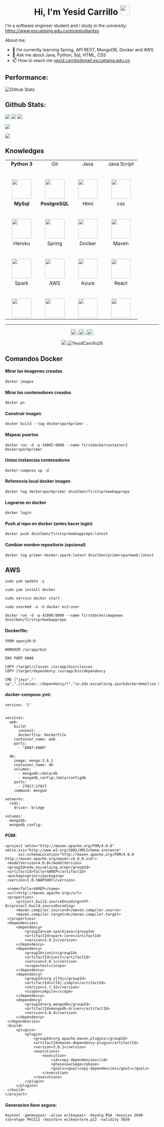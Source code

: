 <h1 align="center">Hi, I'm Yesid Carrillo <img height="32px" src="https://cdn.svgporn.com/logos/git-icon.svg"> </h1>

I'm a software engineer student and i study in the university: <https://www.escuelaing.edu.co/es/estudiantes>

About me:
- 🌱 I’m currently learning Spring, API REST, MongoDB, Docker and AWS
- 💬 Ask me about Java, Python, Sql, HTML, CSS
- 📫 How to reach me yesid.carrillo@mail.escuelaing.edu.co

## Performance:

![Github Stats](https://github-readme-stats.vercel.app/api?username=YesidCarrillo26&show_icons=true&count_private=true&theme=2077)

## Github Stats:
![](https://github-profile-summary-cards.vercel.app/api/cards/profile-details?username=YesidCarrillo26&theme=2077)
![](https://github-profile-summary-cards.vercel.app/api/cards/stats?username=YesidCarrillo26&theme=2077)
![](https://github-profile-summary-cards.vercel.app/api/cards/productive-time?username=YesidCarrillo26&theme=2077)

![](http://github-profile-summary-cards.vercel.app/api/cards/repos-per-language?username=YesidCarrillo26&theme=2077)

![](http://github-profile-summary-cards.vercel.app/api/cards/most-commit-language?username=YesidCarrillo26&theme=2077)

<!-- [![Top Langs](https://github-readme-stats.vercel.app/api/top-langs/?username=YesidCarrillo26)](https://github.com/RichardUG/github-readme-stats) -->

<h2 align="left">Knowledges </h2>

<table>
  <tbody>
    <tr valign="top">
      <td width="25%" align="center">
         <span><b>Python 3</b></span><br><br><br>
        <img height="64px" src="https://cdn.svgporn.com/logos/python.svg">
      </td>
      <td width="25%" align="center">
        <span>Git</span><br><br><br>
        <img height="64px" src="https://cdn.svgporn.com/logos/git-icon.svg">
      </td>
      <td width="25%" align="center">
        <span>Java</span><br><br><br>
        <img height="64px" src="https://cdn.svgporn.com/logos/java.svg">
      </td>
      <td width="25%" align="center">
        <span>Java Script</span><br><br><br>
        <img height="64px" src="https://cdn.svgporn.com/logos/javascript.svg">
      </td>
    </tr>
      <td width="25%" align="center">
        <span><b>MySql</b></span><br><br><br>
        <img height="64px" src="https://cdn.svgporn.com/logos/mysql.svg">
      </td>
      <td width="25%" align="center">
        <span><b>PostgreSQL</b></span><br><br><br>
        <img height="64px" src="https://cdn.svgporn.com/logos/postgresql.svg">
      </td>
      <td width="25%" align="center">
        <span>Html</span><br><br><br>
        <img height="64px" src="https://cdn.svgporn.com/logos/html-5.svg">
      </td>
      <td width="25%" align="center">
        <span>css</span><br><br><br>
        <img height="64px" src="https://cdn.svgporn.com/logos/css-3.svg">
      </td>
    </tr>
      <td width="25%" align="center">
        <span>Heroku</span><br><br><br>
        <img height="64px" src="https://cdn.svgporn.com/logos/heroku.svg">
      </td>
      <td width="25%" align="center">
        <span>Spring</span><br><br><br>
        <img height="64px" src="https://cdn.svgporn.com/logos/spring.svg">
      </td>
      <td width="25%" align="center">
        <span>Docker</span><br><br><br>
        <img height="64px" src="https://cdn.svgporn.com/logos/docker.svg">
      </td>
      <td width="25%" align="center">
        <span>Maven</span><br><br><br>
        <img height="64px" src="https://cdn.svgporn.com/logos/maven.svg">
      </td>
    </tr>
      <td width="25%" align="center">
        <span>Spark</span><br><br><br>
        <img height="64px" src="https://cdn.svgporn.com/logos/spark.svg">
      </td>
      <td width="25%" align="center">
        <span>AWS</span><br><br><br>
        <img height="64px" src="https://cdn.svgporn.com/logos/aws.svg">
      </td>
       <td width="25%" align="center">
        <span>Azure</span><br><br><br>
        <img height="64px" src="https://cdn.svgporn.com/logos/microsoft-azure.svg">
      </td>
      <td width="25%" align="center">
        <span>React</span><br><br><br>
        <img height="64px" src="https://cdn.svgporn.com/logos/react.svg">
      </td>
    
  </tbody>
</table>
</p>

<hr>


<p align = "center">
<a href="https://www.linkedin.com/in/yesid-santiago-carrillo-almeida-97b298234">
  <img align="center" alt="Prashant's LinkedIn" width="22px" src="https://cdn.jsdelivr.net/npm/simple-icons@3.13.0/icons/linkedin.svg" />
</a>
<a href="https://www.hackerrank.com/yesid_carrillo">
  <img align="center" alt="Prashant's Hackerrank" width="22px" src="https://cdn.jsdelivr.net/npm/simple-icons@v3/icons/hackerrank.svg" />
</a>
<a href="https://github.com/YesidCarrillo26">
  <img align="center" alt="Prashant's Github" width="22px" src="https://cdn.jsdelivr.net/npm/simple-icons@v3/icons/github.svg" />
</a>

</p>

<p align="center">

<img src="https://img.shields.io/badge/dynamic/json?color=brightgreen&label=followers&query=followers&url=https%3A%2F%2Fapi.github.com%2Fusers%2FYesidCarrillo26" />
<img src="https://komarev.com/ghpvc/?username=YesidCarrillo26" alt="YesidCarrillo26" />

</p>






## Comandos Docker

#### Mirar las imagenes creadas
```
docker images
```
#### Mirar los contenedores creados
```
docker ps
```
#### Construir imagen
```
docker build --tag dockersparkprimer .
```
#### Mapear puertos
```
docker run -d -p 34002:6000 --name firstdockercontainer3 dockersparkprimer
```
#### Union instancias contenedores
```
docker-compose up -d
```
#### Referencia local docker imagen
```
docker tag dockersparkprimer dnielben/firstsprkwebapprepo
```
#### Logearse en docker
```
docker login
```
#### Push al repo en docker (antes hacer login)
```
docker push dnielben/firstsprkwebapprepo:latest
```
#### Cambiar nombre repositorio (opcional)
```
docker tag primer-docker-spark:latest dnielben/primersparkweb:latest
```
## AWS
```
sudo yum update -y
```
```
sudo yum install docker
```

```
sudo service docker start
```
```
sudo usermod -a -G docker ec2-user
```
```
docker run -d -p 42000:6000 --name firstdockerimageaws dnielben/firstsprkwebapprepo
```
#### Dockerfile:
```
FROM openjdk:8

WORKDIR /usrapp/bin

ENV PORT 6000

COPY /target/classes /usrapp/bin/classes
COPY /target/dependency /usrapp/bin/dependency

CMD ["java","-cp","./classes:./dependency/*","co.edu.escuelaing.sparkdockerdemolive.SparkWebServer"]
```

#### docker-compose.yml:
```
version: '2'


services:
  web:
    build:
      context: .
      dockerfile: Dockerfile
    container_name: web
    ports:
      - "8087:6000"

  db:
    image: mongo:3.6.1
    container_name: db
    volumes:
      - mongodb:/data/db
      - mongodb_config:/data/configdb
    ports:
      - 27017:27017
    command: mongod

networks:
  red1:
    driver: bridge

volumes:
  mongodb:
  mongodb_config:
  ```
  
  #### POM:
  
   ```
  <project xmlns="http://maven.apache.org/POM/4.0.0" xmlns:xsi="http://www.w3.org/2001/XMLSchema-instance"
         xsi:schemaLocation="http://maven.apache.org/POM/4.0.0 http://maven.apache.org/maven-v4_0_0.xsd">
    <modelVersion>4.0.0</modelVersion>
    <groupId>edu.escuelaing.arep</groupId>
    <artifactId>Taller4AREP</artifactId>
    <packaging>jar</packaging>
    <version>1.0-SNAPSHOT</version>

    <name>Taller4AREP</name>
    <url>http://maven.apache.org</url>
    <properties>
        <project.build.sourceEncoding>UTF-8</project.build.sourceEncoding>
        <maven.compiler.source>8</maven.compiler.source>
        <maven.compiler.target>8</maven.compiler.target>
    </properties>
    <dependencies>
        <dependency>
            <groupId>com.sparkjava</groupId>
            <artifactId>spark-core</artifactId>
            <version>2.9.2</version>
        </dependency>
        <dependency>
            <groupId>junit</groupId>
            <artifactId>junit</artifactId>
            <version>3.8.1</version>
            <scope>test</scope>
        </dependency>
        <dependency>
            <groupId>org.slf4j</groupId>
            <artifactId>slf4j-simple</artifactId>
            <version>1.7.32</version>
            <scope>compile</scope>
        </dependency>
        <dependency>
            <groupId>org.mongodb</groupId>
            <artifactId>mongodb-driver</artifactId>
            <version>3.0.4</version>
        </dependency>
    </dependencies>
    <build>
        <plugins>
            <plugin>
                <groupId>org.apache.maven.plugins</groupId>
                <artifactId>maven-dependency-plugin</artifactId>
                <version>3.0.1</version>
                <executions>
                    <execution>
                        <id>copy-dependencies</id>
                        <phase>package</phase>
                        <goals><goal>copy-dependencies</goal></goals>
                    </execution>
                </executions>
            </plugin>
        </plugins>
    </build>
</project>
 ```
 
 #### Generacion llave segura:
 ```
 keytool -genkeypair -alias ecikeypair -keyalg RSA -keysize 2048-storetype PKCS12 -keystore ecikeystore.p12 -validity 3650
 ```


